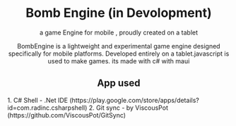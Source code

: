 <h1 align="center"> Bomb Engine (in Devolopment) </h1>

<p align="center">a game Engine for mobile , proudly created on a tablet</p>

<p align="center">
BombEngine is a lightweight and experimental game engine designed specifically for mobile platforms. Developed entirely on a tablet.javascript is used to make games. its made with c# with maui
</p>


<h2 align="center"> App used </h2>
1. C# Shell - .Net IDE      (https://play.google.com/store/apps/details?id=com.radinc.csharpshell)
2. Git sync - by ViscousPot (https://github.com/ViscousPot/GitSync)
